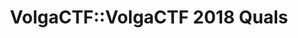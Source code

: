 ---
title: VolgaCTF::VolgaCTF 2018 Quals
quals_header_main: VOLGA CTF 2018
quals_header_sub: QUALS
quals_text: Отборочный этап соревнований VolgaCTF 2018 пройдёт с 23 по 25 марта в режиме онлайн.
            Зарегистрироваться для участия можно по адресу [http://quals.2018.volgactf.ru](http://quals.2018.volgactf.ru)
layout: quals.pug
---